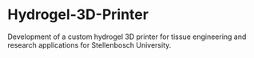 # Hydrogel-3D-Printer
Development of a custom hydrogel 3D printer for tissue engineering and research applications for Stellenbosch University. 
